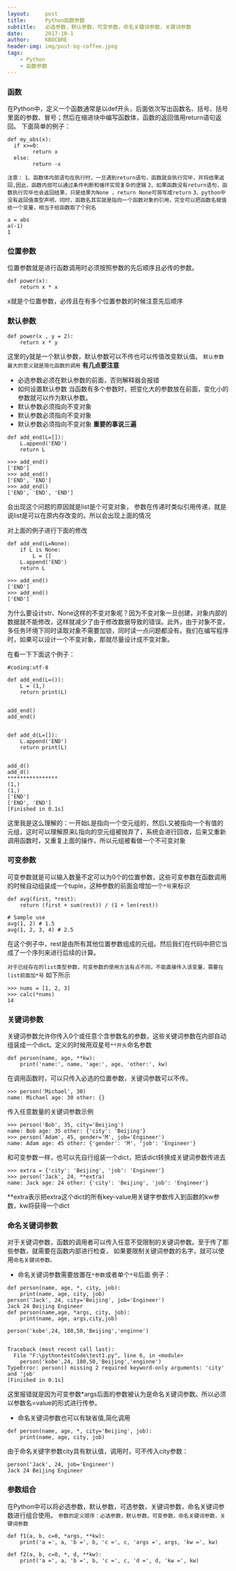 ```yaml
---
layout:     post
title:      Python函数参数
subtitle:   必选参数，默认参数，可变参数，命名关键词参数，关键词参数
date:       2017-10-1
author:     KBOCBRE
header-img: img/post-bg-coffee.jpeg
tags:
    - Python
    - 函数参数
---
```


### 函数
在Python中，定义一个函数通常是以def开头，后面依次写出函数名、括号、括号里面的参数、冒号；然后在缩进块中编写函数体，函数的返回值用return语句返回。
下面简单的例子：
```
def my_abs(x):
  if x>=0:
        return x
  else:
        return -x
```
`注意：`
`1、函数体内部语句在执行时，一旦遇到return语句，函数就会执行完毕，并将结果返回,因此，函数内部可以通过条件判断和循环实现复杂的逻辑`
`2、如果函数没有return语句，函数执行完毕也会返回结果，只是结果为None ，return None可简写成return`
`3、python中没有返回值类型声明，同时，函数名其实就是指向一个函数对象的引用，完全可以把函数名赋值给一个变量，相当于给函数取了个别名`
```
a = abs
a(-1)
1
```
### 位置参数
位置参数就是进行函数调用时必须按照参数的先后顺序且必传的参数。
```
def power(x):
    return x * x
```
x就是个位置参数，必传且在有多个位置参数的时候注意先后顺序

### 默认参数
```
def power(x , y = 2):
    return x * y
```
这里的y就是一个默认参数，默认参数可以不传也可以传值改变默认值。
`默认参数最大的意义就是简化函数的调用`
**有几点要注意**
* 必选参数必须在默认参数的前面，否则解释器会报错
* 如何设置默认参数
当函数有多个参数时，把变化大的参数放在前面，变化小的参数就可以作为默认参数。
* 默认参数必须指向不变对象
* 默认参数必须指向不变对象
* 默认参数必须指向不变对象
**重要的事说三遍**


```
def add_end(L=[]):
    L.append('END')
    return L

>>> add_end()
['END']
>>> add_end()
['END', 'END']
>>> add_end()
['END', 'END', 'END']
```
会出现这个问题的原因就是list是个可变对象，
参数在传递时类似引用传递，就是说list是可以在原内存改变的。所以会出现上面的情况

对上面的例子进行下面的修改
```
def add_end(L=None):
    if L is None:
        L = []
    L.append('END')
    return L

>>> add_end()
['END']
>>> add_end()
['END']
```
为什么要设计str、None这样的不变对象呢？因为不变对象一旦创建，对象内部的数据就不能修改，这样就减少了由于修改数据导致的错误。此外，由于对象不变，多任务环境下同时读取对象不需要加锁，同时读一点问题都没有。我们在编写程序时，如果可以设计一个不变对象，那就尽量设计成不变对象。

在看一下下面这个例子：
```
#coding:utf-8

def add_end(L=()):
	L = (1,)
	return print(L)


add_end()
add_end()


def add_d(L=[]):
    L.append('END')
    return print(L)


add_d()
add_d()
****************
(1,)
(1,)
['END']
['END', 'END']
[Finished in 0.1s]
```
这里我是这么理解的：一开始L是指向一个空元组的，然后L又被指向一个有值的元组，这时可以理解原来L指向的空元组被抛弃了，系统会进行回收，后来又重新调用函数时，又重复上面的操作，所以元组被看做一个不可变对象

### 可变参数
可变参数就是可以输入数量不定可以为0个的位置参数，这些可变参数在函数调用的时候自动组装成一个tuple，这种参数的前面会增加一个`*号`来标识
```
def avg(first, *rest):
    return (first + sum(rest)) / (1 + len(rest))

# Sample use
avg(1, 2) # 1.5
avg(1, 2, 3, 4) # 2.5
```
在这个例子中，rest是由所有其他位置参数组成的元组。然后我们在代码中把它当成了一个序列来进行后续的计算。

`对于已经存在的list类型参数，可变参数的使用方法有点不同，不能直接传入该变量，需要在list前面加*号`
如下所示

```
>>> nums = [1, 2, 3]
>>> calc(*nums)
14
```
### 关键词参数
关键词参数允许你传入0个或任意个含参数名的参数，这些关键词参数在内部自动组装成一个dict。定义的时候用双星号`**开头`命名参数
```
def person(name, age, **kw):
    print('name:', name, 'age:', age, 'other:', kw)
```
在调用函数时，可以只传入必选的位置参数，关键词参数可以不传。
```
>>> person('Michael', 30)
name: Michael age: 30 other: {}
```
传入任意数量的关键词参数示例
```
>>> person('Bob', 35, city='Beijing')
name: Bob age: 35 other: {'city': 'Beijing'}
>>> person('Adam', 45, gender='M', job='Engineer')
name: Adam age: 45 other: {'gender': 'M', 'job': 'Engineer'}
```
和可变参数一样，也可以先自行组装一个dict，把该dict转换成关键词参数传进去
```
>>> extra = {'city': 'Beijing', 'job': 'Engineer'}
>>> person('Jack', 24, **extra)
name: Jack age: 24 other: {'city': 'Beijing', 'job': 'Engineer'}
```
**extra表示把extra这个dict的所有key-value用关键字参数传入到函数的kw参数，kw将获得一个dict


### 命名关键词参数
对于关键词参数，函数的调用者可以传入任意不受限制的关键词参数。至于传了那些参数，就需要在函数内部进行检查，
如果要限制关键词参数的名字，就可以使用`命名关键词参数。`
* 命名关键词参数需要放置在`*参数`或者单个`*号`后面
例子：
```
def person(name, age, *, city, job):
    print(name, age, city, job)
person('Jack', 24, city='Beijing', job='Engineer')
Jack 24 Beijing Engineer
def person(name,age, *args, city, job):
	print(name, age, args,city,job)

person('kobe',24, 180,50,'Beijing','enginne')


Traceback (most recent call last):
  File "F:\pythontestCode\test1.py", line 6, in <module>
    person('kobe',24, 180,50,'Beijing','enginne')
TypeError: person() missing 2 required keyword-only arguments: 'city' and 'job'
[Finished in 0.1s]
```
这里报错就是因为可变参数*args后面的参数被认为是命名关键词参数。所以必须以参数名=value的形式进行传参。
* 命名关键词参数也可以有缺省值,简化调用
```
def person(name, age, *, city='Beijing', job):
    print(name, age, city, job)
```
由于命名关键字参数city具有默认值，调用时，可不传入city参数：
```
person('Jack', 24, job='Engineer')
Jack 24 Beijing Engineer
```


### 参数组合
在Python中可以将必选参数，默认参数，可选参数，关键词参数，命名关键词参数进行组合使用。
`参数的定义顺序：必选参数，默认参数，可变参数，命名关键词参数，关键词参数`
```
def f1(a, b, c=0, *args, **kw):
    print('a =', a, 'b =', b, 'c =', c, 'args =', args, 'kw =', kw)

def f2(a, b, c=0, *, d, **kw):
    print('a =', a, 'b =', b, 'c =', c, 'd =', d, 'kw =', kw)
```

